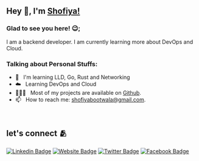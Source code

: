 ## Hey 👋, I'm [Shofiya!](https://github.com/Shofiya2003/)

### Glad to see you here! 😉; 

I am a backend developer. I am currently learning more about DevOps and Cloud. 

### Talking about Personal Stuffs:

- 🌱 &nbsp; I'm learning LLD, Go, Rust and Networking
- ☁️ &nbsp; Learning DevOps and Cloud
- 👨🏻‍💻 &nbsp; Most of my projects are available on [Github](https://github.com/Shofiya2003).
- 📫 &nbsp; How to reach me: shofiyabootwala@gmail.com.


<br>


## let's connect 🫂
[![Linkedin Badge](https://img.shields.io/badge/LinkedIn-0077B5?style=for-the-badge&logo=linkedin&logoColor=white)](https://www.linkedin.com/in/shofiya-bootwala-0a1130220/)
[![Website Badge](https://img.shields.io/badge/GitHub-100000?style=for-the-badge&logo=github&logoColor=white)](https://Shofiya2003.github.io/)
[![Twitter Badge](https://img.shields.io/badge/Twitter-1DA1F2?style=for-the-badge&logo=twitter&logoColor=white)](https://twitter.com/BootwalaShofiya)
[![Facebook Badge](https://img.shields.io/badge/Facebook-1877F2?style=for-the-badge&logo=facebook&logoColor=white)](https://www.facebook.com/profile.php?id=100072970882489)





     
